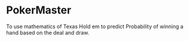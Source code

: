 # PokerMaster
To use mathematics of Texas Hold em to predict Probability of winning a hand based on the deal and draw. 
